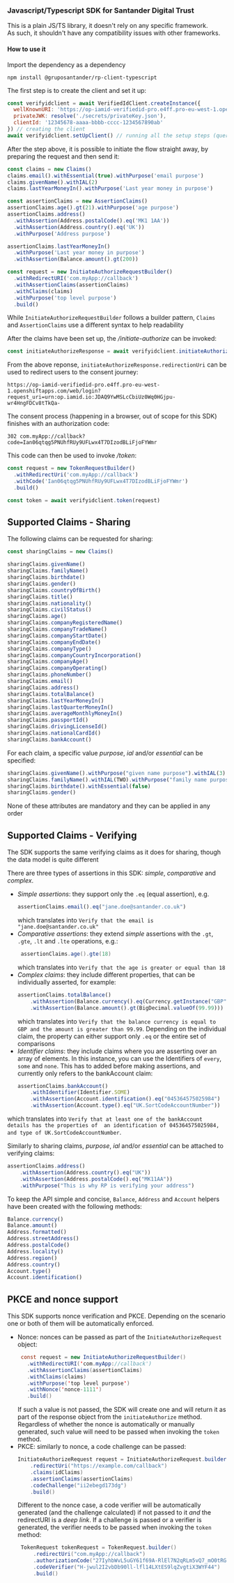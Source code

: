 ### Javascript/Typescript SDK for Santander Digital Trust

This is a plain JS/TS library, it doesn't rely on any specific framework. <br>
As such, it shouldn't have any compatibility issues with other frameworks.

#### How to use it

Import the dependency as a dependency
```
npm install @gruposantander/rp-client-typescript
```

The first step is to create the client and set it up:

```js
const verifyidclient = await VerifiedIdClient.createInstance({
  wellKnownURI: 'https://op-iamid-verifiedid-pro.e4ff.pro-eu-west-1.openshiftapps.com/.well-known/openid-configuration',
  privateJWK: resolve('./secrets/privateKey.json'),
  clientId: '12345678-aaaa-bbbb-cccc-1234567890ab'
}) // creating the client
await verifyidclient.setUpClient() // running all the setup steps (querying the well-known endpoint and storing the public jwks)
```

After the step above, it is possible to initiate the flow straight away, by preparing the request and then send it:

```js
const claims = new Claims()
claims.email().withEssential(true).withPurpose('email purpose')
claims.givenName().withIAL(2)
claims.lastYearMoneyIn().withPurpose('Last year money in purpose')

const assertionClaims = new AssertionClaims()
assertionClaims.age().gt(21).withPurpose('age purpose')
assertionClaims.address()
  .withAssertion(Address.postalCode().eq('MK1 1AA'))
  .withAssertion(Address.country().eq('UK'))
  .withPurpose('Address purpose')

assertionClaims.lastYearMoneyIn()
  .withPurpose('Last year money in purpose')
  .withAssertion(Balance.amount().gt(200))

const request = new InitiateAuthorizeRequestBuilder()
  .withRedirectURI('com.myApp://callback')
  .withAssertionClaims(assertionClaims)
  .withClaims(claims)
  .withPurpose('top level purpose')
  .build()
```

While `InitiateAuthorizeRequestBuilder` follows a builder pattern, `Claims` and `AssertionClaims` use a different 
syntax to help readability

After the claims have been set up, the _/initiate-authorize_ can be invoked:

```js
const initiateAuthorizeResponse = await verifyidclient.initiateAuthorize(request)
```

From the above reponse, `initiateAuthorizeResponse.redirectionUri` can be used to redirect users to the consent journey:
```
https://op-iamid-verifiedid-pro.e4ff.pro-eu-west-1.openshiftapps.com/web/login?request_uri=urn:op.iamid.io:JDAQ9YwMSLcCbiUz0Wq0HGjpu-wr4HngFDCv8tTkQa-
```
The consent process (happening in a browser, out of scope for this SDK) finishes with an authorization code:
```
302 com.myApp://callback?code=Ian06qtqg5PNUhfRUy9UFLwx4T7DIzodBLiFjoFYWmr
```
This code can then be used to invoke _/token_:

```js
const request = new TokenRequestBuilder()
  .withRedirectUri('com.myApp://callback')
  .withCode('Ian06qtqg5PNUhfRUy9UFLwx4T7DIzodBLiFjoFYWmr')
  .build()

const token = await verifyidclient.token(request)
```

## Supported Claims - Sharing
The following claims can be requested for sharing:
```js
const sharingClaims = new Claims()

sharingClaims.givenName()
sharingClaims.familyName()
sharingClaims.birthdate()
sharingClaims.gender()
sharingClaims.countryOfBirth()
sharingClaims.title()
sharingClaims.nationality()
sharingClaims.civilStatus()
sharingClaims.age()
sharingClaims.companyRegisteredName()
sharingClaims.companyTradeName()
sharingClaims.companyStartDate()
sharingClaims.companyEndDate()
sharingClaims.companyType()
sharingClaims.companyCountryIncorporation()
sharingClaims.companyAge()
sharingClaims.companyOperating()
sharingClaims.phoneNumber()
sharingClaims.email()
sharingClaims.address()
sharingClaims.totalBalance()
sharingClaims.lastYearMoneyIn()
sharingClaims.lastQuarterMoneyIn()
sharingClaims.averageMonthlyMoneyIn()
sharingClaims.passportId()
sharingClaims.drivingLicenseId()
sharingClaims.nationalCardId()
sharingClaims.bankAccount()
```

For each claim, a specific value _purpose_, _ial_ and/or _essential_ can be specified:
```js
sharingClaims.givenName().withPurpose("given name purpose").withIAL(3).withEssential(true)
sharingClaims.familyName().withIAL(TWO).withPurpose("family name purpose")
sharingClaims.birthdate().withEssential(false)
sharingClaims.gender()
```
None of these attributes are mandatory and they can be applied in any order

## Supported Claims - Verifying

The SDK supports the same verifying claims as it does for sharing, though the data model is quite different

There are three types of assertions in this SDK: _simple_, _comparative_ and _complex_.
 * *Simple assertions*:  they support only the ``.eq`` (equal assertion), e.g.
    ```js
    assertionClaims.email().eq("jane.doe@santander.co.uk")
    ```
   which translates into ``Verify that the email is "jane.doe@santander.co.uk"``
 * *Comparative assertions*: they extend _simple_ assertions with the ``.gt``, ``.gte``, ``.lt`` and ``.lte`` operations, e.g.:
   ```java
    assertionClaims.age().gte(18)
    ``` 
   which translates into ``Verify that the age is greater or equal than 18``
 * *Complex claims*: they include different properties, that can be individually asserted, for example:
    ```js
    assertionClaims.totalBalance()
        .withAssertion(Balance.currency().eq(Currency.getInstance("GBP")))
        .withAssertion(Balance.amount().gt(BigDecimal.valueOf(99.99)))
    ```
   which translates into ``Verify that the balance currency is equal to GBP and the amount is greater than 99.99``. 
   Depending on the individual claim, the property can either support only ``.eq`` or the entire set of comparisons 
 * *Identifier claims*: they include claims where you are asserting over an array of elements. In this instance, you can use the Identifiers of `every`, `some` and `none`. This has to added before making assertions, and currently only refers to the bankAccount claim:
    ```js
    assertionClaims.bankAccount()
        .withIdentifier(Identifier.SOME)
        .withAssertion(Account.identification().eq("045364575025984")
        .withAssertion(Account.type().eq("UK.SortCodeAccountNumber"))
    ```
  which translates into ``Verify that at least one of the bankAccount details has the properties of  an identification of 045364575025984, and type of UK.SortCodeAccountNumber``. 

Similarly to sharing claims, _purpose_, _ial_ and/or _essential_ can be attached to verifying claims:
```js
assertionClaims.address()
    .withAssertion(Address.country().eq("UK"))
    .withAssertion(Address.postalCode().eq("MK11AA"))
    .withPurpose("This is why RP is verifying your address")
```

To keep the API simple and concise, ``Balance``, ``Address`` and ``Account`` helpers have been created with the following methods:
```js
Balance.currency()
Balance.amount()
Address.formatted()
Address.streetAddress()
Address.postalCode()
Address.locality()
Address.region()
Address.country()
Account.type()
Account.identification()
```

## PKCE and nonce support
This SDK supports nonce verification and PKCE. Depending on the scenario one or both of them will be automatically enforced.
* Nonce: nonces can be passed as part of the ``InitiateAuthorizeRequest`` object:
   ```java
    const request = new InitiateAuthorizeRequestBuilder()
      .withRedirectURI('com.myApp://callback')
      .withAssertionClaims(assertionClaims)
      .withClaims(claims)
      .withPurpose('top level purpose')
      .withNonce('nonce-1111')
      .build()
    ```
    If such a value is not passed, the SDK will create one and will return it as part of the response object from the ``initiateAuthorize`` method.
    Regardless of whether the nonce is automatically or manually generated, such value will need to be passed when invoking the ``token`` method.
 * PKCE: similarly to nonce, a code challenge can be passed:
   ```java
   InitiateAuthorizeRequest request = InitiateAuthorizeRequest.builder()
       .redirectUri("https://example.com/callback")
       .claims(idClaims)
       .assertionClaims(assertionClaims)
       .codeChallenge("ii2ebegd173dg")
       .build()
   ```
   Different to the nonce case, a code verifier will be automatically generated (and the challenge calculated) if not passed to it *and* the redirectURI is a _deep link_. 
   If a challenge is passed or a verifier is generated, the verifier needs to be passed when invoking the ``token`` method:
   ```java
    TokenRequest tokenRequest = TokenRequest.builder()
        .redirectUri("com.myApp://callback")
        .authorizationCode("27IyhbWvL5uGY61f69A-RlEl7N2qRLm5vQ7_mO0tRGH")
        .codeVerifier("H-jwul2I2vbDb90ll-lfl14LXtES9lqZvgtiX3WYF44")
        .build()
    ```



